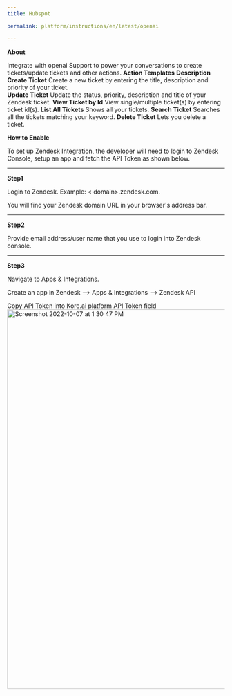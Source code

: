 ```yaml
---
title: Hubspot

permalink: platform/instructions/en/latest/openai

---
```


<container>

**About**

Integrate with openai Support to power your conversations to create tickets/update tickets and other actions.
  **Action Templates**      **Description**
    **Create Ticket**         Create a new ticket by entering the title, description and priority of your ticket.   
    **Update Ticket**         Update the status, priority, description and title of your Zendesk ticket.
    **View Ticket by Id**     View single/multiple ticket(s) by entering ticket id(s).
    **List All Tickets**      Shows all your tickets.
    **Search Ticket**         Searches all the tickets matching your keyword.
    **Delete Ticket**         Lets you delete a ticket.

</container>

<container>

**How to Enable**

To set up Zendesk Integration, the developer will need to login to Zendesk Console, setup an app and fetch the API Token as shown below.
- - -

**Step1**

  Login to Zendesk. Example: < domain>.zendesk.com.
  
  You will find your Zendesk domain URL in your browser's address bar. 
- - -
  
  **Step2**

  Provide email address/user name that you use to login into Zendesk console.
- - -

**Step3**

Navigate to Apps & Integrations.

  Create an app in Zendesk --> Apps & Integrations --> Zendesk API
  
  Copy API Token into Kore.ai platform API Token field
  <img width="878" alt="Screenshot 2022-10-07 at 1 30 47 PM" src="https://user-images.githubusercontent.com/105059896/194517725-76543d9a-4ed0-4b0a-b8ef-467044c4ef48.png">

</container>


